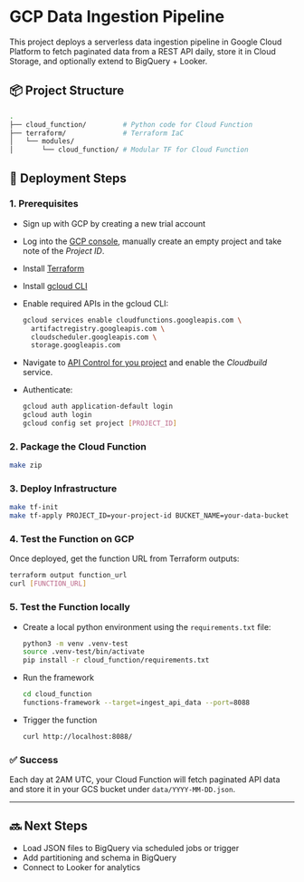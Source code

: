 # GCP Data Ingestion Pipeline

This project deploys a serverless data ingestion pipeline in Google Cloud Platform to fetch paginated data from a REST API daily, store it in Cloud Storage, and optionally extend to BigQuery + Looker.

## 📦 Project Structure

```bash
.
├── cloud_function/         # Python code for Cloud Function
├── terraform/              # Terraform IaC
│   └── modules/
│       └── cloud_function/ # Modular TF for Cloud Function
```

## 🚀 Deployment Steps

### 1. Prerequisites

- Sign up with GCP by creating a new trial account
- Log into the [GCP console](https://cloud.google.com), manually create an empty project and take note of the *Project ID*.
- Install [Terraform](https://www.terraform.io/downloads)
- Install [gcloud CLI](https://cloud.google.com/sdk/docs/install)
- Enable required APIs in the gcloud CLI:

  ```bash
  gcloud services enable cloudfunctions.googleapis.com \
    artifactregistry.googleapis.com \
    cloudscheduler.googleapis.com \
    storage.googleapis.com
  ```

- Navigate to [API Control for you project](https://console.developers.google.com/apis/api/cloudbuild.googleapis.com) and enable the *Cloudbuild* service.

- Authenticate:

  ```bash
  gcloud auth application-default login
  gcloud auth login
  gcloud config set project [PROJECT_ID]
  ```

### 2. Package the Cloud Function

```bash
make zip
```

### 3. Deploy Infrastructure

```bash
make tf-init
make tf-apply PROJECT_ID=your-project-id BUCKET_NAME=your-data-bucket
```

### 4. Test the Function on GCP

Once deployed, get the function URL from Terraform outputs:

```bash
terraform output function_url
curl [FUNCTION_URL]
```

### 5. Test the Function locally

- Create a local python environment using the `requirements.txt` file:

  ```bash
  python3 -m venv .venv-test
  source .venv-test/bin/activate
  pip install -r cloud_function/requirements.txt
  ```

- Run the framework

  ```bash
  cd cloud_function
  functions-framework --target=ingest_api_data --port=8088
  ```

- Trigger the function

  ```bash
  curl http://localhost:8088/
  ```

### ✅ Success

Each day at 2AM UTC, your Cloud Function will fetch paginated API data and store it in your GCS bucket under `data/YYYY-MM-DD.json`.

---

## 🔜 Next Steps

- Load JSON files to BigQuery via scheduled jobs or trigger
- Add partitioning and schema in BigQuery
- Connect to Looker for analytics
